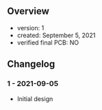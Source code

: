 ## Overview

- version: 1
- created: September 5, 2021
- verified final PCB: NO

## Changelog

### 1 - 2021-09-05

- Initial design
